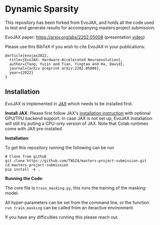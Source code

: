 # Dynamic Sparsity

This repository has been forked from EvoJAX, and holds all the code used to test and
generate results for accompanying masters project submission.

EvoJAX paper: https://arxiv.org/abs/2202.05008 (presentation [video](https://youtu.be/TMkft3wWpb8))

Please use this BibTeX if you wish to cite EvoJAX in your publications:

```
@article{evojax2022,
  title={EvoJAX: Hardware-Accelerated Neuroevolution},
  author={Tang, Yujin and Tian, Yingtao and Ha, David},
  journal={arXiv preprint arXiv:2202.05008},
  year={2022}
}
```

## Installation

EvoJAX is implemented in [JAX](https://github.com/google/jax) which needs to be installed first.

**Install JAX**: 
Please first follow JAX's [installation instruction](https://github.com/google/jax#installation) with optional GPU/TPU backend support.
In case JAX is not set up, EvoJAX installation will still try pulling a CPU-only version of JAX.
Note that Colab runtimes come with JAX pre-installed.

**Installation**:

To get this repository running the following can be run

```shell
# Clone from github
git clone https://github.com/TNSZ4/masters-project-submission.git
cd masters-project-submission
pip install -e .
```

**Running the Code**:

The core file is ```train_masking.py```, this runs the training of the masking model.

All hyper-parameters can be set from the command line, or the function ```run_train_masking```
can be called from an iteractive environment.

If you have any difficulties running this please reach out.
